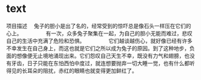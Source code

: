 # text
项目描述
　兔子的胆小是出了名的，经常受到的惊吓总是像石头一样压在它们的心上。
　　
　　有一次，众多兔子聚集在一起，为自己的胆小无能而难过，悲叹自己的生活中充满了危险和恐惧。
　　
　　它们越谈越伤心，就好像已经有许多不幸发生在自己身上，而这也就是它们之所以成为兔子的原因。到了这种地步，负面的想像便无止境地涌现出来。它们怨叹自己天生不幸，既没有力气和翅膀，也没有牙齿，日子只能在东怕西怕中度过，就连想要抛弃一切大睡一觉，也有什么都听得见的长耳朵的阻扰，赤红的眼睛也就变得更加鲜红了。
